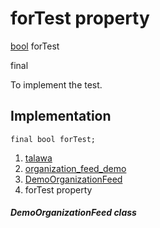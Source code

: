 
<div>

# forTest property

</div>


[bool](https://api.flutter.dev/flutter/dart-core/bool-class.html)
forTest


final




To implement the test.



## Implementation

``` language-dart
final bool forTest;
```







1.  [talawa](../../index.md)
2.  [organization_feed_demo](../../views_demo_screens_organization_feed_demo/)
3.  [DemoOrganizationFeed](../../views_demo_screens_organization_feed_demo/DemoOrganizationFeed-class.md)
4.  forTest property

##### DemoOrganizationFeed class







